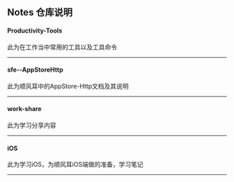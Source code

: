 ## Notes 仓库说明
#### Productivity-Tools
此为在工作当中常用的工具以及工具命令

---

#### sfe--AppStoreHttp
此为顺风耳中的AppStore-Http文档及其说明

---

#### work-share

此为学习分享内容

---

#### iOS

此为学习iOS，为顺风耳iOS端做的准备，学习笔记

---
